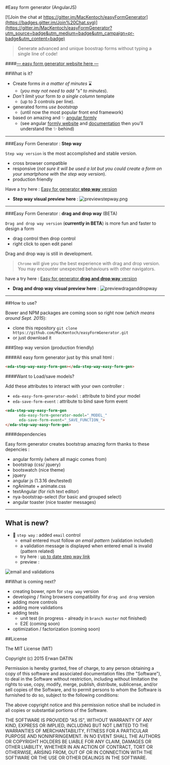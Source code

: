 #Easy form generator (AngularJS)

[![Join the chat at https://gitter.im/MacKentoch/easyFormGenerator](https://badges.gitter.im/Join%20Chat.svg)](https://gitter.im/MacKentoch/easyFormGenerator?utm_source=badge&utm_medium=badge&utm_campaign=pr-badge&utm_content=badge)


>Generate advanced and unique boostrap forms without typing a single line of code!

####[— easy form generator website here —](http://mackentoch.github.io/easyFormGenerator/)

##What is it?

- Create forms *in a matter of minutes* :hourglass:
  - (*you may not need to add "s" to minutes*).
- *Don't limit* your form *to a single column* template 
  - (up to 3 controls per line).
- generated forms *use bootstrap* 
  - (until now the most popular front end framework)
- based on amazing and :sparkles: [angular formly](https://github.com/formly-js/angular-formly)  
  - (see angular [formly website](http://angular-formly.com) and [documentation](http://docs.angular-formly.com) then you'll understand the :sparkles: behind)


______

###Easy Form Generator : **Step way**

`Step way version` is the most accomplished and stable version. 
- cross browser compatible 
- responsive (*not sure it will be used a lot but you could create a form on your smartphone with the step way version*).
- production friendly

Have a try here : [Easy for generator **step way** version](https://cdn.rawgit.com/MacKentoch/easyFormGenerator/master/dist/index_StepWay.html)

 - **Step way visual preview here** : 
![previewstepway.png](https://raw.githubusercontent.com/MacKentoch/easyFormGenerator/master/preview.png)

______

###Easy Form Generator : **drag and drop way** (BETA)

`Drag and drop way version` (**currently in BETA**) is more fun and faster to design a form
- drag control then drop control
- right click to open edit panel 

Drag and drop way is still in development. 

>`Chrome` will give you the best experience with drag and drop version. You may encounter unexpected behaviours with other navigators.

have a try here : [Easy for generator **drag and drop way** version](https://cdn.rawgit.com/MacKentoch/easyFormGenerator/master/dist/index_DragDropWay.html)

- **Drag and drop way visual preview here** :
![previewdraganddropway](https://cdn.rawgit.com/MacKentoch/easyFormGenerator/master/dragdropway_preview.png)
______


##How to use?

Bower and NPM packages are coming soon so right now (*which means around Sept. 2015*): 
 - clone this repository `git clone https://github.com/MacKentoch/easyFormGenerator.git`
 - or just download it


###Step way version (production friendly)


####All easy form generator just by this small html :
```html
<eda-step-way-easy-form-gen></eda-step-way-easy-form-gen>
```

####Want to Load/save models?

Add these attributes to interact with your own controller : 
- `eda-easy-form-generator-model` : attribute to bind your model
- `eda-save-form-event` : attribute to bind save form event 
```html
<eda-step-way-easy-form-gen 	
      eda-easy-form-generator-model="_MODEL_"
      eda-save-form-event="_SAVE_FUNCTION_">
</eda-step-way-easy-form-gen>
```

####dependencies

Easy form generator creates bootstrap amazing form thanks to these depencies :
- angular formly (where all magic comes from) 
- bootstrap (css/ jquery)
- bootswatch (nice theme)
- jquery
- angular js (1.3.16 dev/tested)
- ngAnimate + animate.css
- textAngular (for rich text editor)
- nya-bootstrap-select (for basic and grouped select)
- angular toaster (nice toaster messages)


______

## What is new?

 - :newspaper: `step way` : added `email` control
     + email entered must follow *an email pattern* (validation included)
     + a validation message is displayed when entered email is invalid (pattern related)
     + try here : [up to date step way link](https://rawgit.com/MacKentoch/easyFormGenerator/master-before-optim/index.html) 
     + preview :
 
 ![email and validations](https://cdn.rawgit.com/MacKentoch/easyFormGenerator/master/emailAndValidation.png)    


##What is coming next?

- creating bower, npm for `step way` version
- developing / fixing browsers compatibility for `drag and drop` version 
- adding more controls
- adding more validations 
 - adding tests
   - unit test (in progress - already in `branch master` not finished)
   - E2E (coming soon)
 - optimization / factorization (coming soon)
  
##License

The MIT License (MIT)

Copyright (c) 2015 Erwan DATIN

Permission is hereby granted, free of charge, to any person obtaining a copy
of this software and associated documentation files (the "Software"), to deal
in the Software without restriction, including without limitation the rights
to use, copy, modify, merge, publish, distribute, sublicense, and/or sell
copies of the Software, and to permit persons to whom the Software is
furnished to do so, subject to the following conditions:

The above copyright notice and this permission notice shall be included in
all copies or substantial portions of the Software.

THE SOFTWARE IS PROVIDED "AS IS", WITHOUT WARRANTY OF ANY KIND, EXPRESS OR
IMPLIED, INCLUDING BUT NOT LIMITED TO THE WARRANTIES OF MERCHANTABILITY,
FITNESS FOR A PARTICULAR PURPOSE AND NONINFRINGEMENT. IN NO EVENT SHALL THE
AUTHORS OR COPYRIGHT HOLDERS BE LIABLE FOR ANY CLAIM, DAMAGES OR OTHER
LIABILITY, WHETHER IN AN ACTION OF CONTRACT, TORT OR OTHERWISE, ARISING FROM,
OUT OF OR IN CONNECTION WITH THE SOFTWARE OR THE USE OR OTHER DEALINGS IN
THE SOFTWARE.

